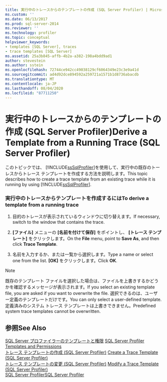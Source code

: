 ```yaml
---
title: 実行中のトレースからのテンプレートの作成 (SQL Server Profiler) | Microsoft Docs
ms.custom: ''
ms.date: 06/13/2017
ms.prod: sql-server-2014
ms.reviewer: ''
ms.technology: profiler
ms.topic: conceptual
helpviewer_keywords:
- templates [SQL Server], traces
- trace templates [SQL Server]
ms.assetid: 25a3b845-affb-4b2a-a382-198a4bdd9ad1
author: stevestein
ms.author: sstein
ms.openlocfilehash: 72744ce942cc49038129cf6064349e23c3e9a41d
ms.sourcegitcommit: ad4d92dce894592a259721a1571b1d8736abacdb
ms.translationtype: MT
ms.contentlocale: ja-JP
ms.lasthandoff: 08/04/2020
ms.locfileid: "87711250"
---
```

# <a name="derive-a-template-from-a-running-trace-sql-server-profiler"></a><span data-ttu-id="2db2c-102">実行中のトレースからのテンプレートの作成 (SQL Server Profiler)</span><span class="sxs-lookup"><span data-stu-id="2db2c-102">Derive a Template from a Running Trace (SQL Server Profiler)</span></span>
  <span data-ttu-id="2db2c-103">このトピックでは、 [!INCLUDE[ssSqlProfiler](../../includes/sssqlprofiler-md.md)]を使用して、実行中の既存のトーレスからトレース テンプレートを作成する方法を説明します。</span><span class="sxs-lookup"><span data-stu-id="2db2c-103">This topic describes how to create a trace template from an existing trace while it is running by using [!INCLUDE[ssSqlProfiler](../../includes/sssqlprofiler-md.md)].</span></span>  
  
### <a name="to-derive-a-template-from-a-running-trace"></a><span data-ttu-id="2db2c-104">実行中のトレースからテンプレートを作成するには</span><span class="sxs-lookup"><span data-stu-id="2db2c-104">To derive a template from a running trace</span></span>  
  
1.  <span data-ttu-id="2db2c-105">目的のトレースが表示されているウィンドウに切り替えます。</span><span class="sxs-lookup"><span data-stu-id="2db2c-105">If necessary, switch to the window that contains the trace.</span></span>  
  
2.  <span data-ttu-id="2db2c-106">**[ファイル]** メニューの **[名前を付けて保存]** をポイントし、 **[トレース テンプレート]** をクリックします。</span><span class="sxs-lookup"><span data-stu-id="2db2c-106">On the **File** menu, point to **Save As**, and then click **Trace Template**.</span></span>  
  
3.  <span data-ttu-id="2db2c-107">名前を入力するか、または一覧から選択します。</span><span class="sxs-lookup"><span data-stu-id="2db2c-107">Type a name or select one from the list.</span></span> <span data-ttu-id="2db2c-108">**[OK]** をクリックします。</span><span class="sxs-lookup"><span data-stu-id="2db2c-108">Click **OK**.</span></span>  
  
> [!NOTE]  
>  <span data-ttu-id="2db2c-109">既存のテンプレート ファイルを選択した場合は、ファイルを上書きするかどうかを確認するメッセージが表示されます。</span><span class="sxs-lookup"><span data-stu-id="2db2c-109">If you select an existing template file, you are asked if you want to overwrite the file.</span></span> <span data-ttu-id="2db2c-110">選択できるのは、ユーザー定義のテンプレートだけです。</span><span class="sxs-lookup"><span data-stu-id="2db2c-110">You can only select a user-defined template.</span></span> <span data-ttu-id="2db2c-111">定義済みのシステム トレース テンプレートは上書きできません。</span><span class="sxs-lookup"><span data-stu-id="2db2c-111">Predefined system trace templates cannot be overwritten.</span></span>  
  
## <a name="see-also"></a><span data-ttu-id="2db2c-112">参照</span><span class="sxs-lookup"><span data-stu-id="2db2c-112">See Also</span></span>  
 <span data-ttu-id="2db2c-113">[SQL Server プロファイラーのテンプレートと権限](sql-server-profiler-templates-and-permissions.md) </span><span class="sxs-lookup"><span data-stu-id="2db2c-113">[SQL Server Profiler Templates and Permissions](sql-server-profiler-templates-and-permissions.md) </span></span>  
 <span data-ttu-id="2db2c-114">[トレース テンプレートの作成 &#40;SQL Server Profiler&#41;](create-a-trace-template-sql-server-profiler.md) </span><span class="sxs-lookup"><span data-stu-id="2db2c-114">[Create a Trace Template &#40;SQL Server Profiler&#41;](create-a-trace-template-sql-server-profiler.md) </span></span>  
 <span data-ttu-id="2db2c-115">[トレース テンプレートの変更 &#40;SQL Server Profiler&#41;](../../database-engine/modify-a-trace-template-sql-server-profiler.md) </span><span class="sxs-lookup"><span data-stu-id="2db2c-115">[Modify a Trace Template &#40;SQL Server Profiler&#41;](../../database-engine/modify-a-trace-template-sql-server-profiler.md) </span></span>  
 [<span data-ttu-id="2db2c-116">SQL Server Profiler</span><span class="sxs-lookup"><span data-stu-id="2db2c-116">SQL Server Profiler</span></span>](sql-server-profiler.md)  
  
  
